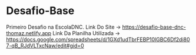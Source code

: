 # Desafio-Base
Primeiro Desafio na EscolaDNC.
Link Do Site -> https://desafio-base-dnc-thomaz.netlify.app
Link Da Planilha Utilizada -> https://docs.google.com/spreadsheets/d/1GXd1udTbrFEBP10lGBC6Df2di807-qB_RJdVLTxcNaw/edit#gid=0

